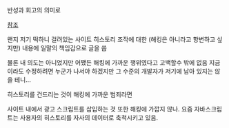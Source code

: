 반성과 회고의 의미로

[참조](https://namu.wiki/w/XSHM)

왠지 저기 떡하니 걸려있는 사이트 히스토리 조작에 대한 (해킹은 아니라고 항변하고 싶지만) 내용에 일말의 책임감으로 글을 씀

물론 내 의도는 아니었지만 어쨌든 해킹에 가까운 행위였다고 고백할수 밖에 없음 지금이라도 수정하려면 누군가 나서야 하겠지만 그 수준의 개발자가 저기에 남아 있지는 않을 테니...

히스토리를 건드리는 것이 해킹에 가까운 범죄라면

사이트 내에서 광고 스크립트를 삽입하는 것 또한 해킹에 가깝지 않나. 요즘 자바스크립트는 사용자의 히스토리를 자사의 데이터로 축척시키고 있음.
